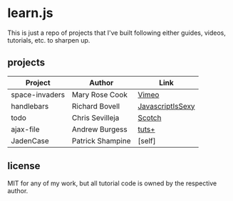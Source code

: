 # learn.js

This is just a repo of projects that I've built following either guides, videos, tutorials, etc. to sharpen up.

## projects

| Project         | Author             | Link                       |
| --------------- | ---------------    | -------------------------- |
| space-invaders  | Mary Rose Cook     | [Vimeo](http://vimeo.com/105955605) |
| handlebars      | Richard Bovell     | [JavascriptIsSexy](http://javascriptissexy.com/handlebars-js-tutorial-learn-everything-about-handlebars-js-javascript-templating/) |
| todo            | Chris Sevilleja    | [Scotch](http://scotch.io/tutorials/javascript/creating-a-single-page-todo-app-with-node-and-angular) |
| ajax-file       | Andrew Burgess     | [tuts+](http://code.tutsplus.com/tutorials/uploading-files-with-ajax--net-21077) |
| JadenCase       | Patrick Shampine   | [self] |

## license

MIT for any of my work, but all tutorial code is owned by the respective author.
